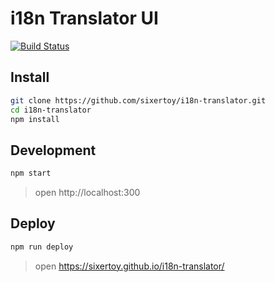 # i18n Translator UI

[![Build Status](https://travis-ci.org/sixertoy/i18n-translator.svg?branch=master)](https://travis-ci.org/sixertoy/i18n-translator)

## Install

```bash
git clone https://github.com/sixertoy/i18n-translator.git
cd i18n-translator
npm install
```

## Development

```bash
npm start
```
> open http://localhost:300

## Deploy

```bash
npm run deploy
```
> open https://sixertoy.github.io/i18n-translator/
